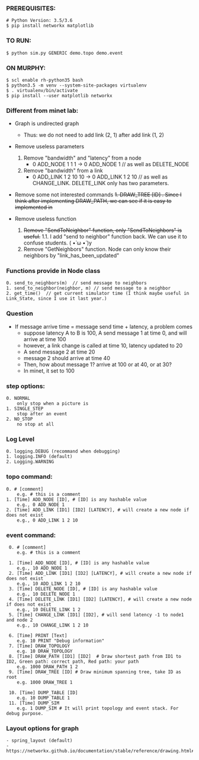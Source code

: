 ### PREREQUISITES:

    # Python Version: 3.5/3.6
    $ pip install networkx matplotlib

### TO RUN:

    $ python sim.py GENERIC demo.topo demo.event

### ON MURPHY:

    $ scl enable rh-python35 bash
    $ python3.5 -m venv --system-site-packages virtualenv
    $ . virtualenv/bin/activate
    $ pip install --user matplotlib networkx

### Different from minet lab:
- Graph is undirected graph
    - Thus: we do not need to add link (2, 1) after add link (1, 2)
- Remove useless parameters
    1. Remove "bandwidth" and "latency" from a node
        - 0 ADD_NODE 1 1 1 -> 0 ADD_NODE 1 // as well as DELETE_NODE
    2. Remove "bandwidth" from a link
        - 0 ADD_LINK 1 2 10 10 -> 0 ADD_LINK 1 2 10  // as well as CHANGE_LINK. DELETE_LINK only has two parameters.
- Remove some not interested commands
~~1. DRAW_TREE [ID] . Since I think after implementing DRAW_PATH, we can see if it is easy to implemented in~~
    
- Remove useless function
    1. ~~Remove "SendToNeighbor" function, only "SendToNeighbors" is useful.~~
    1.1. I add "send to neighbor" function back. We can use it to confuse students. ( •̀ ω •́ )y
    2. Remove "GetNeighbors" function. Node can only know their neighbors by "link_has_been_updated"
### Functions provide in Node class
    0. send_to_neighbors(m)  // send message to neighbors
    1. send_to_neighbor(neighbor, m) // send message to a neighbor
    2. get_time()  // get current simulator time (I think maybe useful in Link_State, since I use it last year.)
    

### Question
- If message arrive time = message send time + latency, a problem comes
    - suppose latency A to B is 100, A send message 1 at time 0, and will arrive at time 100
    - however, a link change is called at time 10, latency updated to 20
    - A send message 2 at time 20
    - message 2 should arrive at time 40
    - Then, how about message 1? arrive at 100 or at 40, or at 30?
    - In minet, it set to 100

### step options:
    0. NORMAL
        only stop when a picture is 
    1. SINGLE_STEP
        stop after an event
    2. NO_STOP
        no stop at all

### Log Level
    0. logging.DEBUG (recommand when debugging)
    1. logging.INFO (default)
    2. Logging.WARNING 

### topo command:
    0. # [comment]
        e.g. # this is a comment
    1. [Time] ADD_NODE [ID], # [ID] is any hashable value
        e.g., 0 ADD_NODE 1
    2. [Time] ADD_LINK [ID1] [ID2] [LATENCY], # will create a new node if does not exist
        e.g., 0 ADD_LINK 1 2 10

### event command:
     0. # [comment]
        e.g. # this is a comment

     1. [Time] ADD_NODE [ID], # [ID] is any hashable value
        e.g., 10 ADD_NODE 1
     2. [Time] ADD_LINK [ID1] [ID2] [LATENCY], # will create a new node if does not exist
        e.g., 10 ADD_LINK 1 2 10
     3. [Time] DELETE_NODE [ID], # [ID] is any hashable value
        e.g., 10 DELETE_NODE 1
     4. [Time] DELETE_LINK [ID1] [ID2] [LATENCY], # will create a new node if does not exist
        e.g., 10 DELETE_LINK 1 2
     5. [Time] CHANGE_LINK [ID1] [ID2], # will send latency -1 to node1 and node 2
        e.g., 10 CHANGE_LINK 1 2 10

     6. [Time] PRINT [Text]
        e.g. 10 PRINT "Debug information"
     7. [Time] DRAW_TOPOLOGY
        e.g. 10 DRAW_TOPOLOGY
     8. [Time] DRAW_PATH [ID1] [ID2]  # Draw shortest path from ID1 to ID2, Green path: correct path, Red path: your path
        e.g. 1000 DRAW_PATH 1 2
     9. [Time] DRAW_TREE [ID] # Draw minimum spanning tree, take ID as root
        e.g. 1000 DRAW_TREE 1

     10. [Time] DUMP_TABLE [ID]
        e.g. 10 DUMP_TABLE 1
     11. [Time] DUMP_SIM
        e.g. 1 DUMP_SIM # It will print topology and event stack. For debug purpose.

### Layout options for graph
    - spring_layout (default)
    - https://networkx.github.io/documentation/stable/reference/drawing.html#layout
